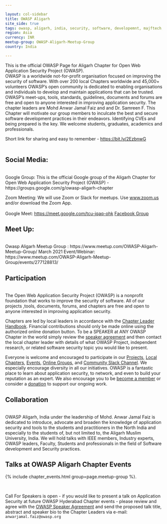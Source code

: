 ```yaml
---

layout: col-sidebar
title: OWASP Aligarh
site_side: true
tags: owasp, aligarh, india, security, software, developemnt, majftech, w3lc, anwar jamal faiz, aligarh muslim university, UPSEEE, Engineering, ZHCET, penetration testing, offensive hacker, ethical, national, international, mohd anwar jamal faiz, ieee, w3lc, cyber , forensics, crime, mitigation, samreen faiz, dr samreen f, OwaspAligarh
region: Asia
currency: INR
meetup-group: OWASP-Aligarh-Meetup-Group
country: India

---
```


This is the official OWASP Page for Aligarh Chapter for Open Web Application Security Project (OWASP). <br/>
OWASP is a worldwide not-for-profit organisation focused on improving the security of software. With over 200 local Chapters worldwide and 45,000+ volunteers OWASP’s open community is dedicated to enabling organisations and individuals to develop and maintain applications that can be trusted. OWASP’s meet-ups, tools, standards, guidelines, documents and forums are free and open to anyone interested in improving application security. The chapter leaders are Mohd Anwar Jamal Faiz and and Dr. Samreen F.
This Chapter will motivate our group members to inculcate the best and secure software development practices in their endeavors. Identifying CVEs and being prepared is the key. We welcome students, graduates, academics and professionals.

Short link for sharing and easy to remember - https://bit.ly/2EzbnwG <br/><br/>


## Social Media:
<br/>
Google Group: This is the official Google group of the Aligarh Chapter for Open Web Application Security Project (OWASP) - https://groups.google.com/g/owasp-aligarh-chapter <br/>

Zoom Meeting: We will use Zoom or Slack for meetups. Use www.zoom.us and/or download the Zoom App. <br/><br/>
Google Meet: https://meet.google.com/tcu-jqaq-ohk
[Facebook Group](https://www.facebook.com/groups/2795458137222902) <br/>


## Meet Up:
<br/>
Owasp Aligarh Meetup Group : https://www.meetup.com/OWASP-Aligarh-Meetup-Group/
March 2021 Event/Webinar: https://www.meetup.com/OWASP-Aligarh-Meetup-Group/events/277128813/


## Participation
<br/>
The Open Web Application Security Project (OWASP) is a nonprofit foundation that works to improve the security of software. All of our projects ,tools, documents, forums, and chapters are free and open to anyone interested in improving application security. 

Chapters are led by local leaders in accordance with the [Chapter Leader Handbook](/www-policy/rules-of-procedure/chapter-handbook). Financial contributions should only be made online using the authorized online donation button. To be a SPEAKER at ANY OWASP Chapter in the world simply review the [speaker agreement](/www-policy/speaker-agreement) and then contact the local chapter leader with details of what OWASP Project, independent research, or related software security topic you would like to present.

Everyone is welcome and encouraged to participate in our [Projects](/projects), [Local Chapters](/chapters), [Events](/events), [Online Groups](https://groups.google.com/a/owasp.com/), and [Community Slack Channel](https://owasp.slack.com/). We especially encourage diversity in all our initiatives. OWASP is a fantastic place to learn about application security, to network, and even to build your reputation as an expert. We also encourage you to be [become a member](/membership) or consider a [donation](/donate) to support our ongoing work.


## Collaboration
<br/>
OWASP Aligarh, India under the leadership of Mohd. Anwar Jamal Faiz is dedicated to introduce, advocate and broaden the knowledge of application security and tools to the students and practitioners in the North India and especially to the students of, but not limited to, the Aligarh Muslim University, India.
We will hold talks with IEEE members, Industry experts, OWASP leaders, Faculty, Students and professionals in the field of Software development and Security practices.


Talks at OWASP Aligarh Chapter Events
---------------------------------------

{% include chapter_events.html group=page.meetup-group %}.

<br/>

Call For Speakers is open - if you would like to present a talk on Application Security at future OWASP Hyderabad Chapter events - please review and agree with the [OWASP Speaker Agreement](https://owasp.org/www-policy/legal/speaker-agreement) and send the proposed talk title, abstract and speaker bio to the Chapter Leaders via e-mail: `anwarjamal.faiz@owasp.org`


